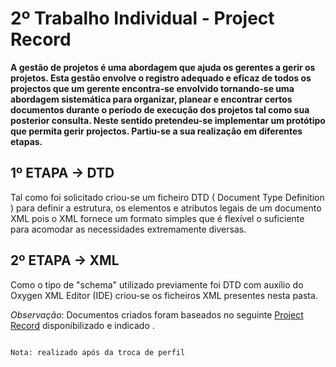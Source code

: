 # 2º Trabalho Individual - Project Record

**A gestão de projetos é uma abordagem que ajuda os gerentes a gerir os projetos. Esta gestão envolve o registro adequado e eficaz de todos os projectos que um gerente encontra-se envolvido tornando-se uma abordagem sistemática para organizar, planear e encontrar certos documentos durante o período de execução dos projetos tal como sua posterior consulta. Neste sentido pretendeu-se implementar um protótipo que permita gerir projectos. Partiu-se a sua realização em diferentes etapas.**

## 1º ETAPA -> DTD
Tal como foi solicitado criou-se um ficheiro DTD ( Document Type Definition ) para definir a estrutura, os elementos e atributos legais de um documento XML pois o XML fornece um formato simples que é flexível o suficiente para acomodar as necessidades extremamente diversas.

## 2º ETAPA -> XML
Como o tipo de "schema" utilizado previamente foi DTD com auxílio do Oxygen XML Editor (IDE) criou-se os ficheiros XML presentes nesta pasta.


*Observação*: Documentos criados foram baseados no seguinte [Project Record] disponibilizado e indicado .

                                                                                                                                       Nota: realizado após da troca de perfil

[Project Record]:http://www4.di.uminho.pt/~jcr/PROJS/micei2002/guilherme/Project%20Record.htm?fbclid=IwAR1zuZH1zjgthfV9jh9OKweuGfbunN8Ua8rWm2QZNVvKUht7JIJUhimwvag 
